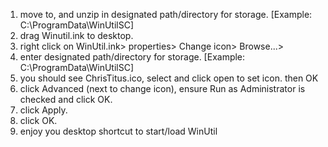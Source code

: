 1. move to, and unzip in designated path/directory for storage. [Example: C:\ProgramData\WinUtilSC]
2. drag Winutil.ink to desktop.
3. right click on WinUtil.ink> properties> Change icon> Browse...>
4. enter designated path/directory for storage. [Example: C:\ProgramData\WinUtilSC]
5. you should see ChrisTitus.ico, select and click open to set icon. then OK
6. click Advanced (next to change icon), ensure Run as Administrator is checked and click OK.
7. click Apply.
8. click OK.
9. enjoy you desktop shortcut to start/load WinUtil
